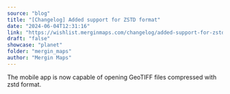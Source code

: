 ```yaml
---
source: "blog"
title: "[Changelog] Added support for ZSTD format"
date: "2024-06-04T12:31:16"
link: "https://wishlist.merginmaps.com/changelog/added-support-for-zstd-format?utm_source=qgis"
draft: "false"
showcase: "planet"
folder: "mergin_maps"
author: "Mergin Maps"
---
```


<p>The mobile app is now capable of opening GeoTIFF files compressed with zstd format.</p>
